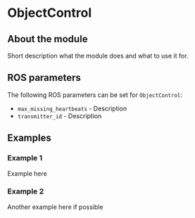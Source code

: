# ObjectControl

## About the module
Short description what the module does and what to use it for.

## ROS parameters
The following ROS parameters can be set for `ObjectControl`:
- `max_missing_heartbeats` - Description
- `transmitter_id` - Description


## Examples
### Example 1
Example here


### Example 2
Another example here if possible